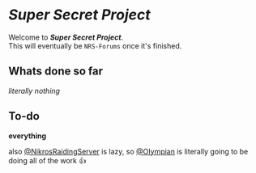 # **_Super Secret Project_**
Welcome to **_Super Secret Project_**.  
This will eventually be ``NRS-Forums`` once it's finished.

## Whats done so far  
*literally nothing*

## To-do
**everything**

also [@NikrosRaidingServer](https://github.com/NikrosRaidingServer) is lazy, so [@OIympian](https://github.com/OIympian) is literally going to be doing all of the work :thumbsup:  

